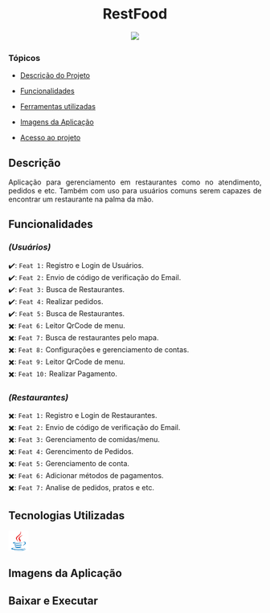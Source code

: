 <h1 align="center">RestFood</h1>

<p align="center">
<img loading="lazy" src="http://img.shields.io/static/v1?label=STATUS&message=EM%20DESENVOLVIMENTO&color=GREEN&style=for-the-badge"/>
</p>


### Tópicos

  - [Descrição do Projeto](#descrição)
  
  - [Funcionalidades](#funcionalidades)

  - [Ferramentas utilizadas](#ferramentas-utilizadas)
  
  - [Imagens da Aplicação](#imagens-da-aplicação)
  
  - [Acesso ao projeto](#acesso-ao-projeto)
  

## Descrição

  <p align="justify">
  Aplicação para gerenciamento em restaurantes como no atendimento, pedidos e etc. 
  Também com uso para usuários comuns serem capazes de encontrar um restaurante na palma da mão.
  </p>


## Funcionalidades 

  ### *(Usuários)*

  ✔️: `Feat 1:` Registro e Login de Usuários.</br>
  ✔️: `Feat 2:` Envio de código de verificação do Email.</br>
  ✔️: `Feat 3:` Busca de Restaurantes.</br>
  ✔️: `Feat 4:` Realizar pedidos.</br>
  ✔️: `Feat 5:` Busca de Restaurantes.</br>
  ✖️: `Feat 6:` Leitor QrCode de menu.</br>
  ✖️: `Feat 7:` Busca de restaurantes pelo mapa.</br>
  ✖️: `Feat 8:` Configurações e gerenciamento de contas.</br>
  ✖️: `Feat 9:` Leitor QrCode de menu.</br>
  ✖️: `Feat 10:` Realizar Pagamento.</br>
  
  ### *(Restaurantes)*
  
  ✖️: `Feat 1:` Registro e Login de Restaurantes.</br>
  ✖️: `Feat 2:` Envio de código de verificação do Email.</br>
  ✖️: `Feat 3:` Gerenciamento de comidas/menu.</br>
  ✖️: `Feat 4:` Gerencimento de Pedidos.</br>
  ✖️: `Feat 5:` Gerenciamento de conta.</br>
  ✖️: `Feat 6:` Adicionar métodos de pagamentos.</br>
  ✖️: `Feat 7:` Analise de pedidos, pratos e etc.</br>


## Tecnologias Utilizadas

<a href="https://www.java.com" target="_blank"> <img src="https://raw.githubusercontent.com/devicons/devicon/master/icons/java/java-original.svg" alt="java" width="40" height="40"/> </a> 

## Imagens da Aplicação


## Baixar e Executar


